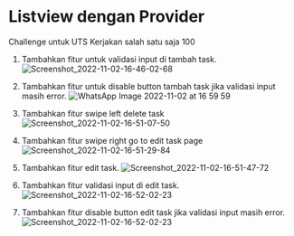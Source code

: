 # Listview dengan Provider

Challenge untuk UTS Kerjakan salah satu saja 100 

1. Tambahkan fitur untuk validasi input di tambah task.
![Screenshot_2022-11-02-16-46-02-68](https://user-images.githubusercontent.com/88419912/199459597-f9034917-deb7-422c-a4fc-7460036568da.jpg)

2. Tambahkan fitur untuk disable button tambah task jika validasi input masih error.
![WhatsApp Image 2022-11-02 at 16 59 59](https://user-images.githubusercontent.com/88419912/199460885-831c57ac-5a36-4227-a658-f71b0c6e1611.jpeg)

3. Tambahkan fitur swipe left delete task
![Screenshot_2022-11-02-16-51-07-50](https://user-images.githubusercontent.com/88419912/199460087-4d0ed68a-293e-463d-a80e-de3f0c6bc8ea.jpg)

4. Tambahkan fitur swipe right go to edit task page
![Screenshot_2022-11-02-16-51-29-84](https://user-images.githubusercontent.com/88419912/199460121-5d832b2e-f9fa-45a6-8858-8b5b5ee74788.jpg)

5. Tambahkan fitur edit task.
![Screenshot_2022-11-02-16-51-47-72](https://user-images.githubusercontent.com/88419912/199460152-3e103839-d1b5-4fe3-830a-785cbf81e965.jpg)

6. Tambahkan fitur validasi input di edit task.
![Screenshot_2022-11-02-16-52-02-23](https://user-images.githubusercontent.com/88419912/199460188-3b5a5a2c-05bb-4e42-879c-cebc14ebb5d4.jpg)

7. Tambahkan fitur disable button edit task jika validasi input masih error.
![Screenshot_2022-11-02-16-52-02-23](https://user-images.githubusercontent.com/88419912/199460212-56dc398d-826d-4b8d-b3d8-7cb87d9ef998.jpg)
